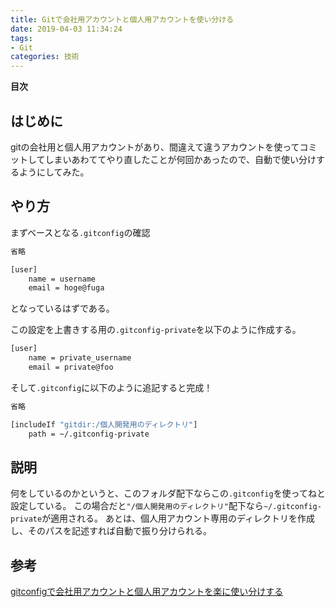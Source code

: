 ```yaml
---
title: Gitで会社用アカウントと個人用アカウントを使い分ける
date: 2019-04-03 11:34:24
tags:
- Git
categories: 技術
---
```


**目次**
<!-- toc -->

## はじめに
gitの会社用と個人用アカウントがあり、間違えて違うアカウントを使ってコミットしてしまいあわててやり直したことが何回かあったので、自動で使い分けするようにしてみた。

## やり方
まずベースとなる`.gitconfig`の確認

```sh ~/.gitconfig
省略

[user]
	name = username
	email = hoge@fuga
```

となっているはずである。

この設定を上書きする用の`.gitconfig-private`を以下のように作成する。

```sh ~/.gitconfig-private
[user]
	name = private_username
	email = private@foo
```

そして`.gitconfig`に以下のように追記すると完成！
```sh ~/.gitconfig
省略

[includeIf "gitdir:/個人開発用のディレクトリ"]
	path = ~/.gitconfig-private
```

## 説明
何をしているのかというと、このフォルダ配下ならこの`.gitconfig`を使ってねと設定している。
この場合だと`"/個人開発用のディレクトリ"`配下なら`~/.gitconfig-private`が適用される。
あとは、個人用アカウント専用のディレクトリを作成し、そのパスを記述すれば自動で振り分けられる。


## 参考
[gitconfigで会社用アカウントと個人用アカウントを楽に使い分けする](https://qiita.com/SugarShootingStar/items/64f239f89d25a3b9f520)